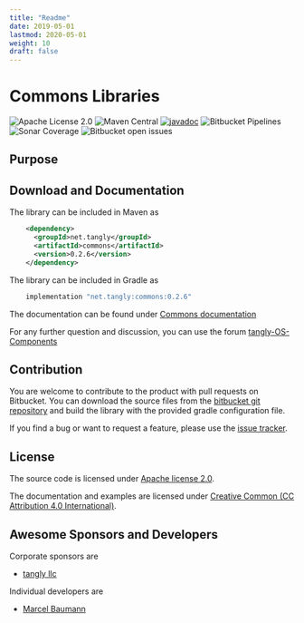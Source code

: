 ```yaml
---
title: "Readme"
date: 2019-05-01
lastmod: 2020-05-01
weight: 10
draft: false
---
```


# Commons Libraries

![Apache License 2.0](https://img.shields.io/badge/license-Apache%202-blue.svg)
![Maven Central](https://img.shields.io/maven-central/v/net.tangly/commons.svg)
[![javadoc](https://javadoc.io/badge2/net.tangly/commons/javadoc.svg)](https://javadoc.io/doc/net.tangly/commons)
![Bitbucket Pipelines](https://img.shields.io/bitbucket/pipelines/tangly-team/tangly-os.svg)
![Sonar Coverage](https://img.shields.io/sonar/https/sonarcloud.io/tangly-os-at-tangly.net/coverage.svg)
![Bitbucket open issues](https://img.shields.io/bitbucket/issues-raw/tangly/tangly-os.svg)

## Purpose

## Download and Documentation

The library can be included in Maven as

```xml
    <dependency>
      <groupId>net.tangly</groupId>
      <artifactId>commons</artifactId>
      <version>0.2.6</version>
    </dependency>
```

The library can be included in Gradle as

```groovy
    implementation "net.tangly:commons:0.2.6"
```

The documentation can be found under [Commons documentation](https://tangly-team.bitbucket.io/docs/commons/)

For any further question and discussion, you can use the forum [tangly-OS-Components](https://groups.google.com/g/tangly-os-components)

## Contribution

You are welcome to contribute to the product with pull requests on Bitbucket. You can download the source files from the
[bitbucket git repository](https://bitbucket.org/tangly-team/tangly-os.git) and build the library with the provided gradle configuration file.

If you find a bug or want to request a feature, please use the [issue tracker](https://bitbucket.org/tangly-team/tangly-os/issues).

## License

The source code is licensed under [Apache license 2.0](https://www.apache.org/licenses/LICENSE-2.0).

The documentation and examples are licensed under [Creative Common (CC Attribution 4.0 International)](https://creativecommons.org/licenses/by/4.0/).

## Awesome Sponsors and Developers

Corporate sponsors are

* [tangly llc](https://www.tangly.net)

Individual developers are

* [Marcel Baumann](https://linkedin.com/in/marcelbaumann)

